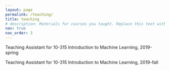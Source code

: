 ```yaml
---
layout: page
permalink: /teaching/
title: teaching
# description: Materials for courses you taught. Replace this text with your description.
nav: true
nav_order: 3
---
```


Teaching Assistant for 10-315 Introduction to Machine Learning, 2019-spring

Teaching Assistant for 10-315 Introduction to Machine Learning, 2019-fall
